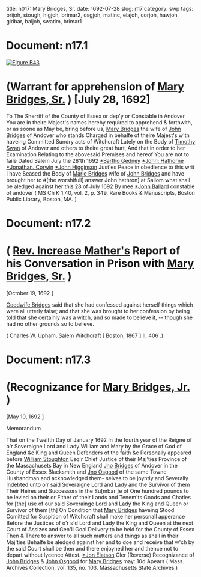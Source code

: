 title: n017: Mary Bridges, Sr.
date: 1692-07-28
slug: n17
category: swp
tags: brijoh, stough, higjoh, brimar2, osgjoh, matinc, elajoh, corjoh, hawjoh, gidbar, baljoh, swatim, brimar1




<div markdown class="doc" id="n17.1">

# Document: n17.1



<span markdown class="figure">[![Figure B43](archives/BPL/gifs/B43.gif)](archives/BPL/LARGE/B43.jpg)</span>


# (Warrant for apprehension of [Mary Bridges, Sr.](/tag/brimar1.html) ) [July 28, 1692]
To The Sherriff of the County of Essex or dep'y or Constable in  Andover
You are in theire Majest's names hereby required to apprehend  & forthwith, or as soone as May be, bring before us, [Mary Bridges](/tag/brimar1.html) the  wife of [John Bridges](/tag/brijoh.html) of Andover who stands Charged in behalfe of  theire Majest's w'th haveing Committed Sundry acts of Witchcraft  Lately on the Body of [Timothy Swan](/tag/swatim.html) of Andover and others to  theire great hurt, And that in order to her Examination Relating  to the abovesaid Premises and hereof You are not to faile Dated  Salem July the 28'th 1692
[*Bartho Gedney](/tag/gidbar.html)  [*John: Hathorne](/tag/hawjoh.html)  [*Jonathan. Corwin](/tag/corjoh.html)  [*John Higginson](/tag/higjoh.html)  Just'es Peace in obedience to this writ I have Seased the Body of [Marie Bridges](/tag/brimar1.html)  wife of [John Bridges](/tag/brijoh.html) and have brought her to #[the worshifull] answer John hathron] at Sailom  what shall be aledged against her this 28 of July 1692 By mee [*John Ballard](/tag/baljoh.html)  constable of andover ( MS Ch K 1.40, vol. 2, p. 349, Rare Books & Manuscripts, Boston Public Library, Boston, MA. )

</div>



<div markdown class="doc" id="n17.2">

# Document: n17.2


# ( [Rev. Increase Mather's](/tag/matinc.html) Report of his Conversation  in Prison with [Mary Bridges, Sr.](/tag/brimar1.html) )

[October 19, 1692 ]

[Goodwife Bridges](/tag/brimar1.html) said that she had confessed against herself  things which were all utterly false; and that she was brought to  her confession by being told that she certainly was a witch, and so  made to believe it, -- though she had no other grounds so to believe.

( Charles W. Upham,  Salem Witchcraft [ Boston, 1867 ] II, 406 .)


</div>



<div markdown class="doc" id="n17.3">

# Document: n17.3


# (Recognizance for [Mary Bridges, Jr.](/tag/brimar2.html) )

[May 10, 1692 ]

Memorandum 

That on the Twelfth Day of January 1692 In the fourth year of the  Reigne of o'r Soveraigne Lord and Lady William and Mary by the  Grace of God of England &c King and Queen Defenders of the faith  &c Personally appeared before [William Stoughton](/tag/stough.html) Esq'r Chief Justice  of their Maj'ties Province of the Massachusets Bay in New England  [Jno Bridges](/tag/brijoh.html) of Andover in the County of Essex Blacksmith and [Jno Osgood](/tag/osgjoh.html) of the same Towne Husbandman and acknowledged them-  selves to be joyntly and Severally Indebted unto o'r said Soveraigne  Lord and Lady and the Survivor of them Their Heires and Successors  in the Su[mbar ]e of One hundred pounds to be levied on their or Either  of their Lands and Tenem'ts Goods and Chatles for [the] use of our  said Soverainge Lord and Lady the King and Queen or Survivor of  them [th] On Condition that [Mary Bridges](/tag/brimar2.html) haveing Stood Comitted for  Suspition of Witchcraft shall make her personall apperance Before  the Justices of o'r s'd Lord and Lady the King and Queen at the  next Court of Assizes and Gen'll Goal Delivery to be held for the  County of Essex Then & There to answer to all such matters and  things as shall in their Maj'ties Behalfe be aledged against her and to  doe and receive that w'ch by the said Court shall be then and there  enjoyned her and thence not to depart without lycence
Attest.  [*Jon Elatson](/tag/elajoh.html) Cler (Reverse) Recognizance of [John Bridges](/tag/brijoh.html) & [John Osgood](/tag/osgjoh.html) for [Mary Bridges](/tag/brimar2.html) may: 10d Apears  ( Mass. Archives Collection, vol. 135, no. 103. Massachusetts State Archives.)

</div>

